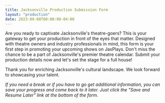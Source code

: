```yaml
---
title: Jacksonville Production Submission Form
layout: "production"
date: 2023-09-08T00:00:00-04:00
---
```

Are you ready to captivate Jacksonville's theatre-goers? This is your gateway to get your production in front of the eyes that matter. Designed with theatre owners and industry professionals in mind, this form is your first step in promoting your upcoming shows on JaxPlays. Don't miss the chance to be a part of Jacksonville's premier theatre calendar. Submit your production details now and let's set the stage for a full house!

Thank you for enriching Jacksonville's cultural landscape. We look forward to showcasing your talent.

*If you need a break or if you have to go get additional information, you can save your progress and come back to it later. Just click the "Save and Resume Later" link at the bottom of the form.*